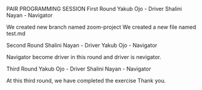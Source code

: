 PAIR PROGRAMMING SESSION
First Round
Yakub Ojo - Driver
Shalini Nayan - Navigator

We created new branch named zoom-project
We created a new file named test.md

Second Round 
Shalini Nayan - Driver
Yakub Ojo - Navigator

Navigator become driver in this round and driver is nevigator.

 Third Round
 Yakub Ojo - Driver
 Shalini Nayan - Navigator

 At this third round, we have completed the exercise
 Thank you.